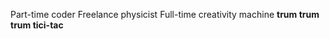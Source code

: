 Part-time coder
Freelance physicist
Full-time creativity machine **trum trum trum tici-tac**
<!---
saitunc/saitunc is a ✨ special ✨ repository because its `README.md` (this file) appears on your GitHub profile.
You can click the Preview link to take a look at your changes.
--->
